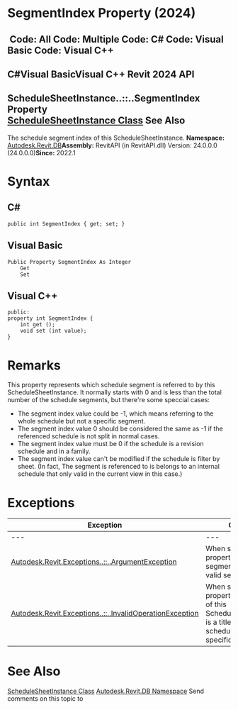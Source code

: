 # SegmentIndex Property (2024)

﻿
 Code: All Code: Multiple Code: C# Code: Visual Basic Code: Visual C++   
---  
C#Visual BasicVisual C++
Revit 2024 API  
---  
ScheduleSheetInstance..::..SegmentIndex Property   
[ScheduleSheetInstance Class](68db8e46-90de-6b54-3dae-598957d94201.md "ScheduleSheetInstance Class") See Also  
---  
The schedule segment index of this ScheduleSheetInstance. 
**Namespace:** [Autodesk.Revit.DB](87546ba7-461b-c646-cbb1-2cb8f5bff8b2.md "Autodesk.Revit.DB Namespace")**Assembly:** RevitAPI (in RevitAPI.dll) Version: 24.0.0.0 (24.0.0.0)**Since:** 2022.1 
# Syntax
C#  
---  
```text
public int SegmentIndex { get; set; }
```
  
Visual Basic  
---  
```text
Public Property SegmentIndex As Integer
	Get
	Set
```
  
Visual C++  
---  
```text
public:
property int SegmentIndex {
	int get ();
	void set (int value);
}
```
  
# Remarks
This property represents which schedule segment is referred to by this ScheduleSheetInstance. It normally starts with 0 and is less than the total number of the schedule segments, but there're some speccial cases: 
  * The segment index value could be -1, which means referring to the whole schedule but not a specific segment.
  * The segment index value 0 should be considered the same as -1 if the referenced schedule is not split in normal cases.
  * The segment index value must be 0 if the schedule is a revision schedule and in a family.
  * The segment index value can't be modified if the schedule is filter by sheet. (In fact, The segment is referenced to is belongs to an internal schedule that only valid in the current view in this case.)

# Exceptions
| Exception | Condition |
| --- | --- |
| --- | --- |
| [Autodesk.Revit.Exceptions..::..ArgumentException](2e6e4206-97a8-dd4b-df5d-4269f4bb6088.md "ArgumentException Class") | When setting this property: segmentIndex is not a valid segment index. |
| [Autodesk.Revit.Exceptions..::..InvalidOperationException](9e715f03-3884-e539-4dd6-8d7545733adc.md "InvalidOperationException Class") | When setting this property: The schedule of this ScheduleSheetInstance is a titleblock revision schedule or a sheet specific schedule. |

# See Also
[ScheduleSheetInstance Class](68db8e46-90de-6b54-3dae-598957d94201.md "ScheduleSheetInstance Class")
[Autodesk.Revit.DB Namespace](87546ba7-461b-c646-cbb1-2cb8f5bff8b2.md "Autodesk.Revit.DB Namespace")
Send comments on this topic to 
